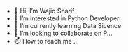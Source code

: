 - 👋 Hi, I’m Wajid Sharif
- 👀 I’m interested in Python Developer
- 🌱 I’m currently learning Data Sicence
- 💞️ I’m looking to collaborate on P...
- 📫 How to reach me ...

<!---
wajidsharif/wajidsharif is a ✨ special ✨ repository because its `README.md` (this file) appears on your GitHub profile.
You can click the Preview link to take a look at your changes.
--->
